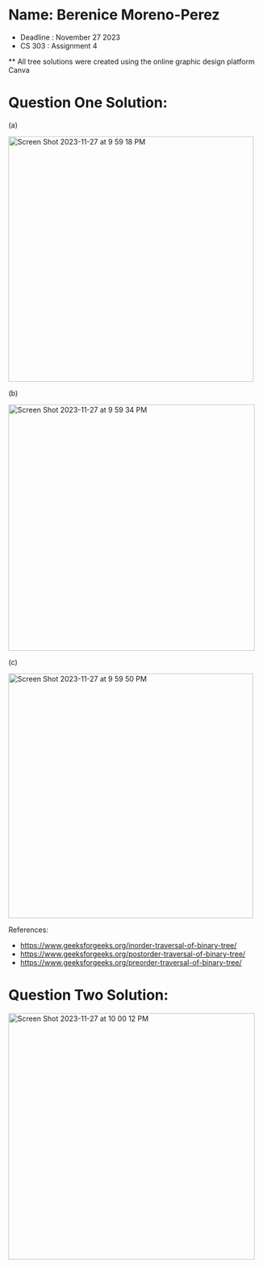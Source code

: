# Name: Berenice Moreno-Perez

- Deadline : November 27 2023
- CS 303 : Assignment 4

** All tree solutions were created using the online graphic design platform Canva
  
# Question One Solution:

(a)

<img width="486" alt="Screen Shot 2023-11-27 at 9 59 18 PM" src="https://github.com/Bere-MP/CS303_AssignmentFour/assets/113536555/251a85c7-17a0-4ab3-9bb5-59e6edbd6616">

(b)

<img width="488" alt="Screen Shot 2023-11-27 at 9 59 34 PM" src="https://github.com/Bere-MP/CS303_AssignmentFour/assets/113536555/60c47f61-9a96-49ec-9b11-943165844e63">

(c)

<img width="485" alt="Screen Shot 2023-11-27 at 9 59 50 PM" src="https://github.com/Bere-MP/CS303_AssignmentFour/assets/113536555/001ae5fa-5d4b-4986-8b73-46fcaa0d0c1e">


References: 
- https://www.geeksforgeeks.org/inorder-traversal-of-binary-tree/
- https://www.geeksforgeeks.org/postorder-traversal-of-binary-tree/
- https://www.geeksforgeeks.org/preorder-traversal-of-binary-tree/


# Question Two Solution:
<img width="488" alt="Screen Shot 2023-11-27 at 10 00 12 PM" src="https://github.com/Bere-MP/CS303_AssignmentFour/assets/113536555/72a9782d-fb2b-4592-9c26-d3b418513b5e">


